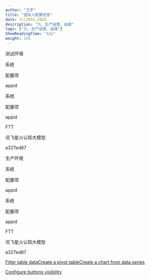 ```yaml
---
author: "王宇"
title: "虚拟人配置信息"
date: 十二月15,2023
description: "九、生产运营、运维"
tags: ["九、生产运营、运维"]
ShowReadingTime: "12s"
weight: 155
---
```

测试环境

系统

配置项

appid

系统

配置项

appid

FTT

讯飞星火认知大模型

a327ed87

  

  

  

生产环境

系统

配置项

appid

  

系统

配置项

appid

  

FTT

讯飞星火认知大模型

a327ed87

  

  

  

  

  

[Filter table data](#)[Create a pivot table](#)[Create a chart from data series](#)

[Configure buttons visibility](/users/tfac-settings.action)